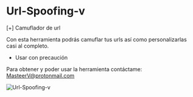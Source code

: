 # Url-Spoofing-v
[+] Camuflador de url

Con esta herramienta podrás camuflar tus urls así como personalizarlas casi al completo.

* Usar con precaución 

Para obtener y poder usar la herramienta contáctame: MasteerV@protonmail.com

![Url-Spoofing-v](https://user-images.githubusercontent.com/94006629/156575965-21e50064-bcd3-4126-b7c1-90ca4f80afbb.jpg)
